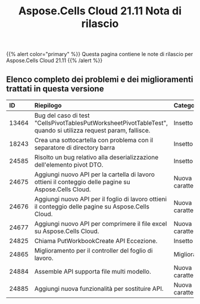 ﻿---
title: Aspose.Cells Cloud 21.11 Nota di rilascio
second_title: Aspose.Cells Cloud Documen
type: docs
url: /it/aspose-cells-cloud-21-11-release-notes/
description: Aspose.Cells Cloud supporta Excel per creare, convertire, unire, dividere, proteggere, operare su oggetti interni e così via
weight: 11
---
{{% alert color="primary" %}} 
Questa pagina contiene le note di rilascio per Aspose.Cells Cloud 21.11
{{% /alert %}} 
## **Elenco completo dei problemi e dei miglioramenti trattati in questa versione**
|**ID**|**Riepilogo**|**Categoria**|
|:- |:- |:- |
|13464 |Bug del caso di test "CellsPivotTablesPutWorksheetPivotTableTest", quando si utilizza request param, fallisce.| Insetto|
|18243 |Crea una sottocartella con problema con il separatore di directory barra| Insetto|
|24585 |Risolto un bug relativo alla deserializzazione dell'elemento pivot DTO.| Insetto|
|24675 |Aggiungi nuovo API per la cartella di lavoro ottieni il conteggio delle pagine su Aspose.Cells Cloud.| Nuova caratteristica|
|24676 |Aggiungi nuovo API per il foglio di lavoro ottieni il conteggio delle pagine su Aspose.Cells Cloud.| Nuova caratteristica|
|24677 |Aggiungi nuovo API per comprimere il file excel su Aspose.Cells Cloud.| Nuova caratteristica|
|24825 |Chiama PutWorkbookCreate API Eccezione.| Insetto|
|24865 |Miglioramento per il controller del foglio di lavoro.| Miglioramento|
|24884 |Assemble API supporta file multi modello.| Nuova caratteristica|
|24885 |Aggiungi nuova funzionalità per sostituire API.| Nuova caratteristica|
